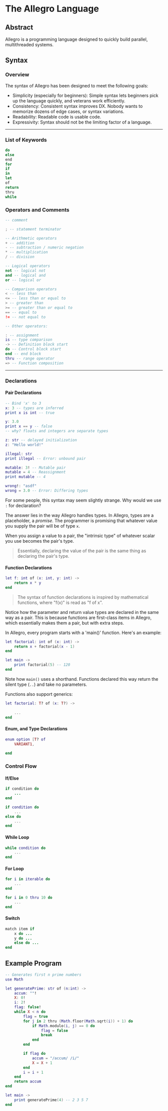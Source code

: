# The Allegro Language

## Abstract

Allegro is a programming language designed to quickly build parallel, multithreaded systems.

## Syntax

### Overview

The syntax of Allegro has been designed to meet the following goals:


* Simplicity (especially for beginners): Simple syntax lets beginners pick up the language quickly, and veterans work efficiently.
* Consistency: Consistent syntax improves DX. Nobody wants to memorize dozens of edge cases, or syntax variations.
* Readability: Readable code is usable code.
* Expressivity: Syntax should not be the limiting factor of a language.

---

### List of Keywords

```rust
do
else
end
for
if
in
let
of
return
thru
while
```

### Operators and Comments

``` lua
-- comment

; -- statement terminator

-- Arithmetic operators
+ -- addition
- -- subtraction / numeric negation
* -- multiplication
/ -- division

-- Logical operators
not -- logical not
and -- logical and
or -- logical or

-- Comparison operators
< -- less than
<= -- less than or equal to
> -- greater than
>= -- greater than or equal to
== -- equal to
!= -- not equal to

-- Other operators:

: -- assignment
is -- type comparison
-> -- Definition block start
do -- Control block start
end -- end block
thru -- range operator
=> -- Function composition
```

---

### Declarations

#### Pair Declarations

``` lua
-- Bind 'x' to 3
x: 3 -- types are inferred
print x is int -- true

y: 3.0
print x == y -- false
-- why? floats and integers are separate types

z: str -- delayed initialization
z: "Hello world!"

illegal: str
print illegal -- Error: unbound pair

mutable: 3! -- Mutable pair
mutable = 4 -- Reassignment
print mutable -- 4

wrong!: "asdf"
wrong = 3.0 -- Error: Differing types
```

For some people, this syntax may seem slightly strange. Why would we use `:` for declaration?

The answer lies in the way Allegro handles types. In Allegro, types are a placeholder, a *promise*. The programmer is promising that whatever value you supply the pair will be of type `x`.

When you assign a value to a pair, the "intrinsic type" of whatever scalar you use becomes the pair's type.

>Essentially, declaring the value of the pair is the same thing as declaring the pair's type.

#### Function Declarations

```lua
let f: int of (x: int, y: int) ->
    return x * y
end
```

>The syntax of function declarations is inspired by mathematical functions, where "f(x)" is read as "f of x".

Notice how the parameter and return value types are declared in the same way as a pair. This is because functions are first-class items in Allegro, which essentially makes them a pair, but with extra steps.

In Allegro, every program starts with a 'main()' function. Here's an example:

```lua
let factorial: int of (x: int) ->
    return x + factorial(x - 1)
end

let main -> 
    print factorial(5) -- 120
end
```

Note how `main()` uses a shorthand. Functions declared this way return the silent type (`..`) and take no parameters.

Functions also support generics:

```lua
let factorial: T? of (x: T?) ->
    
    ...
end
```

#### Enum, and Type Declarations

```lua
enum option [T? of
    VARIANT1,
    
end
```

### Control Flow

#### If/Else

```ruby
if condition do 
    ...
end
```

```lua
if condition do 
    ...
else do
    ...
end
```


#### While Loop

```lua
while condition do
    ...
end
```


#### For Loop

```lua
for i in iterable do
    ...
end
```

```lua
for i in 0 thru 10 do
    ...
end
```

#### Switch

```ruby
match item if
    x do ...
    y do ...
    else do ...
end
```

## Example Program

```lua
-- Generates first n prime numbers
use Math

let generatePrime: str of (n:int) ->
    accum: ""!
    X: 0!
    i: 2!
    flag: false!
    while X < n do
        flag = true
        for j in 2 thru (Math.floor(Math.sqrt(i)) + 1) do
            if Math.modulo(i, j) == 0 do
                flag = false
                break
            end
        end

        if flag do
            accum = "/accum/ /i/"
            X = X + 1
        end
        i = i + 1
    end
    return accum
end

let main -> 
    print generatePrime(4) -- 2 3 5 7
end
```